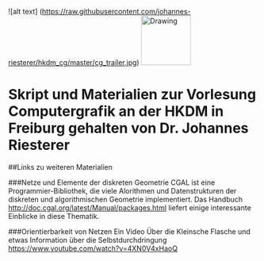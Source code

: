 ![alt text] (https://raw.githubusercontent.com/johannes-riesterer/hkdm_cg/master/cg_trailer.jpg)
<img src="https://raw.githubusercontent.com/johannes-riesterer/computergrafik_script/master/images/clown_fish.jpg" alt="Drawing" style="width: 100px;"/>
# Skript und Materialien zur Vorlesung Computergrafik an der HKDM in Freiburg gehalten von Dr. Johannes Riesterer

##Links zu weiteren Materialien


###Netze und Elemente der diskreten Geometrie
CGAL ist eine Programmier-Bibliothek, die viele Alorithmen und Datenstrukturen der diskreten und algorithmischen Geometrie implementiert. Das Handbuch 
http://doc.cgal.org/latest/Manual/packages.html
liefert einige interessante Einblicke in diese Thematik.

###Orientierbarkeit von Netzen
Ein Video Über die Kleinsche Flasche und etwas Information über die Selbstdurchdringung
https://www.youtube.com/watch?v=4XN0V4xHaoQ

